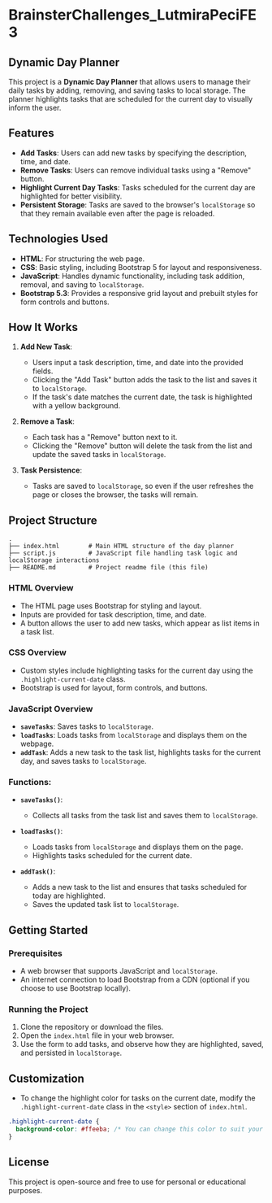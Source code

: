 # BrainsterChallenges_LutmiraPeciFE3

## Dynamic Day Planner

This project is a **Dynamic Day Planner** that allows users to manage their daily tasks by adding, removing, and saving tasks to local storage. The planner highlights tasks that are scheduled for the current day to visually inform the user.

## Features

- **Add Tasks**: Users can add new tasks by specifying the description, time, and date.
- **Remove Tasks**: Users can remove individual tasks using a "Remove" button.
- **Highlight Current Day Tasks**: Tasks scheduled for the current day are highlighted for better visibility.
- **Persistent Storage**: Tasks are saved to the browser's `localStorage` so that they remain available even after the page is reloaded.

## Technologies Used

- **HTML**: For structuring the web page.
- **CSS**: Basic styling, including Bootstrap 5 for layout and responsiveness.
- **JavaScript**: Handles dynamic functionality, including task addition, removal, and saving to `localStorage`.
- **Bootstrap 5.3**: Provides a responsive grid layout and prebuilt styles for form controls and buttons.

## How It Works

1. **Add New Task**:

   - Users input a task description, time, and date into the provided fields.
   - Clicking the "Add Task" button adds the task to the list and saves it to `localStorage`.
   - If the task's date matches the current date, the task is highlighted with a yellow background.

2. **Remove a Task**:

   - Each task has a "Remove" button next to it.
   - Clicking the "Remove" button will delete the task from the list and update the saved tasks in `localStorage`.

3. **Task Persistence**:
   - Tasks are saved to `localStorage`, so even if the user refreshes the page or closes the browser, the tasks will remain.

## Project Structure

```plaintext
.
├── index.html        # Main HTML structure of the day planner
├── script.js         # JavaScript file handling task logic and localStorage interactions
├── README.md         # Project readme file (this file)
```

### HTML Overview

- The HTML page uses Bootstrap for styling and layout.
- Inputs are provided for task description, time, and date.
- A button allows the user to add new tasks, which appear as list items in a task list.

### CSS Overview

- Custom styles include highlighting tasks for the current day using the `.highlight-current-date` class.
- Bootstrap is used for layout, form controls, and buttons.

### JavaScript Overview

- **`saveTasks`**: Saves tasks to `localStorage`.
- **`loadTasks`**: Loads tasks from `localStorage` and displays them on the webpage.
- **`addTask`**: Adds a new task to the task list, highlights tasks for the current day, and saves tasks to `localStorage`.

### Functions:

- **`saveTasks()`**:
  - Collects all tasks from the task list and saves them to `localStorage`.
- **`loadTasks()`**:

  - Loads tasks from `localStorage` and displays them on the page.
  - Highlights tasks scheduled for the current date.

- **`addTask()`**:
  - Adds a new task to the list and ensures that tasks scheduled for today are highlighted.
  - Saves the updated task list to `localStorage`.

## Getting Started

### Prerequisites

- A web browser that supports JavaScript and `localStorage`.
- An internet connection to load Bootstrap from a CDN (optional if you choose to use Bootstrap locally).

### Running the Project

1. Clone the repository or download the files.
2. Open the `index.html` file in your web browser.
3. Use the form to add tasks, and observe how they are highlighted, saved, and persisted in `localStorage`.

## Customization

- To change the highlight color for tasks on the current date, modify the `.highlight-current-date` class in the `<style>` section of `index.html`.

```css
.highlight-current-date {
  background-color: #ffeeba; /* You can change this color to suit your design */
}
```

## License

This project is open-source and free to use for personal or educational purposes.
